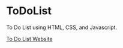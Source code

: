 # ToDoList
To Do List using HTML, CSS, and Javascript.

[To Do List Website](https://erick-dev-studyfind.github.io/ToDoList/)
